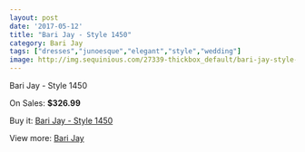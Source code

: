 ```yaml
---
layout: post
date: '2017-05-12'
title: "Bari Jay - Style 1450"
category: Bari Jay
tags: ["dresses","junoesque","elegant","style","wedding"]
image: http://img.sequinious.com/27339-thickbox_default/bari-jay-style-1450.jpg
---
```

Bari Jay - Style 1450

On Sales: **$326.99**
<a href="https://www.sequinious.com/bari-jay/3858-bari-jay-style-1450.html"><amp-img layout="responsive" width="600" height="600" src="//img.sequinious.com/27339-thickbox_default/bari-jay-style-1450.jpg" alt="Bari Jay - Style 1450 0" /></a>
<a href="https://www.sequinious.com/bari-jay/3858-bari-jay-style-1450.html"><amp-img layout="responsive" width="600" height="600" src="//img.sequinious.com/27341-thickbox_default/bari-jay-style-1450.jpg" alt="Bari Jay - Style 1450 1" /></a>
<a href="https://www.sequinious.com/bari-jay/3858-bari-jay-style-1450.html"><amp-img layout="responsive" width="600" height="600" src="//img.sequinious.com/27340-thickbox_default/bari-jay-style-1450.jpg" alt="Bari Jay - Style 1450 2" /></a>

Buy it: [Bari Jay - Style 1450](https://www.sequinious.com/bari-jay/3858-bari-jay-style-1450.html "Bari Jay - Style 1450")

View more: [Bari Jay](https://www.sequinious.com/17-bari-jay "Bari Jay")